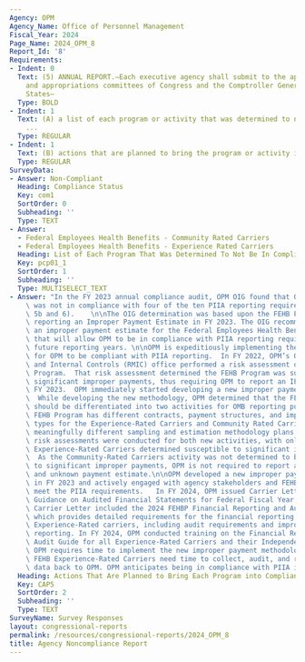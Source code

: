 ```yaml
---
Agency: OPM
Agency_Name: Office of Personnel Management
Fiscal_Year: 2024
Page_Name: 2024_OPM_8
Report_Id: '8'
Requirements:
- Indent: 0
  Text: (5) ANNUAL REPORT.—Each executive agency shall submit to the appropriate authorizing
    and appropriations committees of Congress and the Comptroller General of the United
    States—
  Type: BOLD
- Indent: 1
  Text: (A) a list of each program or activity that was determined to not be in compliance
    ...
  Type: REGULAR
- Indent: 1
  Text: (B) actions that are planned to bring the program or activity into compliance.
  Type: REGULAR
SurveyData:
- Answer: Non-Compliant
  Heading: Compliance Status
  Key: com1
  SortOrder: 0
  Subheading: ''
  Type: TEXT
- Answer:
  - Federal Employees Health Benefits - Community Rated Carriers
  - Federal Employees Health Benefits - Experience Rated Carriers
  Heading: List of Each Program That Was Determined To Not Be In Compliance
  Key: pcp01_1
  SortOrder: 1
  Subheading: ''
  Type: MULTISELECT_TEXT
- Answer: "In the FY 2023 annual compliance audit, OPM OIG found that OPM’s FEHB Program\
    \ was not in compliance with four of the ten PIIA reporting requirements (3, 4,\
    \ 5b and 6).    \n\nThe OIG determination was based upon the FEHB Program not\
    \ reporting an Improper Payment Estimate in FY 2023. The OIG recommended OPM issue\
    \ an improper payment estimate for the Federal Employees Health Benefit program\
    \ that will allow OPM to be in compliance with PIIA reporting requirements in\
    \ future reporting years. \n\nOPM is expeditiously implementing the actions needed\
    \ for OPM to be compliant with PIIA reporting.  In FY 2022, OPM’s OCFO/Risk Management\
    \ and Internal Controls (RMIC) office performed a risk assessment of the FEHB\
    \ Program.  That risk assessment determined the FEHB Program was susceptible to\
    \ significant improper payments, thus requiring OPM to report an IP estimate in\
    \ FY 2023.  OPM immediately started developing a new improper payment methodology.\
    \  While developing the new methodology, OPM determined that the FEHB Program\
    \ should be differentiated into two activities for OMB reporting purposes. The\
    \ FEHB Program has different contracts, payment structures, and improper payment\
    \ types for the Experience-Rated Carriers and Community Rated Carriers, meriting\
    \ meaningfully different sampling and estimation methodology plans. Off-cycle\
    \ risk assessments were conducted for both new activities, with only the FEHB\
    \ Experience-Rated Carriers determined susceptible to significant improper payments.\
    \  As the Community-Rated Carriers activity was not determined to be susceptible\
    \ to significant improper payments, OPM is not required to report an improper\
    \ and unknown payment estimate.\n\nOPM developed a new improper payment methodology\
    \ in FY 2023 and actively engaged with agency stakeholders and FEHB Carriers to\
    \ meet the PIIA requirements.   In FY 2024, OPM issued Carrier Letter 2024-15\
    \ Guidance on Audited Financial Statements for Federal Fiscal Year 2024. This\
    \ Carrier Letter included the 2024 FEHBP Financial Reporting and Audit Guide,\
    \ which provides detailed requirements for the financial reporting for all FEHB\
    \ Experience-Rated carriers, including audit requirements and improper payment\
    \ reporting. In FY 2024, OPM conducted training on the Financial Reporting and\
    \ Audit Guide for all Experience-Rated Carriers and their Independent Public Accountants.\
    \ OPM requires time to implement the new improper payment methodology, as the\
    \ FEHB Experience-Rated Carriers need time to collect, audit, and report their\
    \ data back to OPM. OPM anticipates being in compliance with PIIA in FY 2025."
  Heading: Actions That Are Planned to Bring Each Program into Compliance
  Key: CAP5
  SortOrder: 2
  Subheading: ''
  Type: TEXT
SurveyName: Survey Responses
layout: congressional-reports
permalink: /resources/congressional-reports/2024_OPM_8
title: Agency Noncompliance Report
---
```

